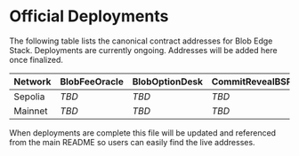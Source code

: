 # Official Deployments

The following table lists the canonical contract addresses for Blob Edge Stack.
Deployments are currently ongoing. Addresses will be added here once finalized.

| Network | BlobFeeOracle | BlobOptionDesk | CommitRevealBSP |
| ------- | ------------- | -------------- | --------------- |
| Sepolia | _TBD_ | _TBD_ | _TBD_ |
| Mainnet | _TBD_ | _TBD_ | _TBD_ |

When deployments are complete this file will be updated and referenced from the
main README so users can easily find the live addresses.
